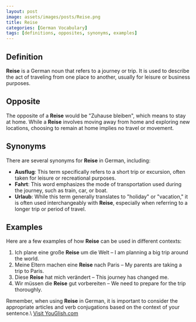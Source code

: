 ```yaml
---
layout: post
image: assets/images/posts/Reise.png
title: Reise
categories: [German Vocabulary]
tags: [definitions, opposites, synonyms, examples]
---
```


## Definition

**Reise** is a German noun that refers to a journey or trip. It is used to describe the act of traveling from one place to another, usually for leisure or business purposes. 

## Opposite

The opposite of a **Reise** would be "Zuhause bleiben", which means to stay at home. While a **Reise** involves moving away from home and exploring new locations, choosing to remain at home implies no travel or movement.

## Synonyms

There are several synonyms for **Reise** in German, including:

- **Ausflug**: This term specifically refers to a short trip or excursion, often taken for leisure or recreational purposes.
- **Fahrt**: This word emphasizes the mode of transportation used during the journey, such as train, car, or boat.
- **Urlaub**: While this term generally translates to "holiday" or "vacation," it is often used interchangeably with **Reise**, especially when referring to a longer trip or period of travel.

## Examples

Here are a few examples of how **Reise** can be used in different contexts:

1. Ich plane eine große **Reise** um die Welt – I am planning a big trip around the world.
2. Meine Eltern machen eine **Reise** nach Paris – My parents are taking a trip to Paris.
3. Diese **Reise** hat mich verändert – This journey has changed me.
4. Wir müssen die **Reise** gut vorbereiten – We need to prepare for the trip thoroughly.

Remember, when using **Reise** in German, it is important to consider the appropriate articles and verb conjugations based on the context of your sentence.\ <a id="yg-widget-0" class="youglish-widget" data-query="Reise" data-lang="german" data-components="8412" data-auto-start="0" data-bkg-color="theme_light" data-title="How%20to%20pronounce%20Reise%20in%20German"  rel="nofollow" href="https://youglish.com">Visit YouGlish.com</a><script async src="https://youglish.com/public/emb/widget.js" charset="utf-8"></script>